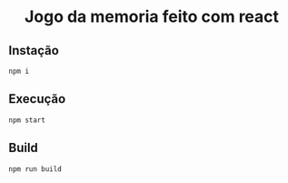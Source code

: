 <h1 align="center">Jogo da memoria feito com react</h1>

## Instação
 `npm i`
 
## Execução
 `npm start`
 
 
## Build
  `npm run build`
